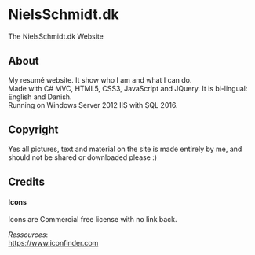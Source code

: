 # NielsSchmidt.dk
The NielsSchmidt.dk Website

## About
My resumé website. It show who I am and what I can do.  
Made with C# MVC, HTML5, CSS3, JavaScript and JQuery.
It is bi-lingual: English and Danish.  
Running on Windows Server 2012 IIS with SQL 2016.

## Copyright
Yes all pictures, text and material on the site is made entirely by me, and should not be shared or downloaded please :)

## Credits
#### Icons
Icons are Commercial free license with no link back.

*Ressources*:  
https://www.iconfinder.com  
